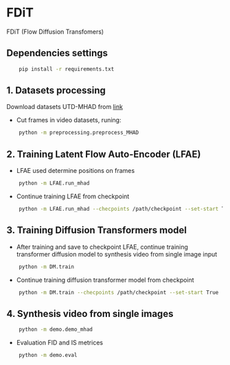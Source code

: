 # FDiT

FDiT (Flow Diffusion Transfomers)

## Dependencies settings

```bash
    pip install -r requirements.txt
```

## 1. Datasets processing
Download datasets UTD-MHAD from [link](https://personal.utdallas.edu/~kehtar/UTD-MHAD.html)
- Cut frames in video datasets, runing:
```bash
    python -m preprocessing.preprocess_MHAD
```

## 2. Training Latent Flow Auto-Encoder (LFAE)
- LFAE used determine positions on frames
```bash
    python -m LFAE.run_mhad
```
- Continue training LFAE from checkpoint
```bash
    python -m LFAE.run_mhad --checpoints /path/checkpoint --set-start True
```

## 3. Training Diffusion Transformers model
- After training and save to checkpoint LFAE, continue training transformer diffusion model to synthesis video from single image input
```bash
    python -m DM.train
```
- Continue training diffusion transformer model from checkpoint
```bash
    python -m DM.train --checpoints /path/checkpoint --set-start True
```

## 4. Synthesis video from single images
```bash
    python -m demo.demo_mhad
```

- Evaluation FID and IS metrices
```bash
    python -m demo.eval
```